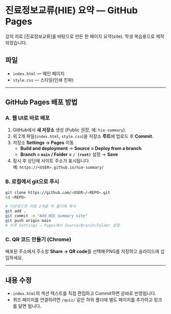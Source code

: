 # 진료정보교류(HIE) 요약 — GitHub Pages

강의 자료 [진료정보교류]를 바탕으로 만든 한 페이지 요약(site). 학생 복습용으로 제작되었습니다.

## 파일
- `index.html` — 메인 페이지
- `style.css` — 스타일(인쇄 친화)

---

## GitHub Pages 배포 방법

### A. 웹 UI로 바로 배포
1. GitHub에서 **새 저장소** 생성 (Public 권장, 예: `hie-summary`).
2. 위 2개 파일(`index.html`, `style.css`)을 저장소 **루트**에 업로드 후 **Commit**.
3. 저장소 **Settings → Pages** 이동  
   - **Build and deployment** → **Source = Deploy from a branch**  
   - **Branch = `main` / Folder = `/ (root)`** 설정 → **Save**
4. 잠시 후 상단에 사이트 주소가 표시됩니다.  
   예: `https://<USER>.github.io/hie-summary/`

### B. 로컬에서 git으로 푸시
```bash
git clone https://github.com/<USER>/<REPO>.git
cd <REPO>

# 다운로드한 파일 2개를 이 폴더에 복사
git add .
git commit -m "Add HIE summary site"
git push origin main
# 이후 Settings → Pages에서 Source/Branch/Folder 설정
```

### C. QR 코드 만들기 (Chrome)
배포된 주소에서 주소창 **Share → QR code**를 선택해 PNG를 저장하고 슬라이드에 삽입하세요.

---

## 내용 수정
- `index.html`의 섹션 텍스트를 직접 편집하고 Commit하면 곧바로 반영됩니다.
- 퀴즈 페이지를 연결하려면 `/quiz/` 같은 하위 폴더에 별도 페이지를 추가하고 링크를 달면 됩니다.
